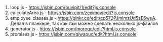 1. loop.js - https://jsbin.com/buvipit/1/edit?js,console
1. calculateArea.js - https://jsbin.com/zeximov/edit?js,console
1. employee_classes.js - https://plnkr.co/edit/cp572PJmlmzUd5zE6wsA. Делал в планкере, так как там можно сделать несколько js-файлов
1. generator.js - https://jsbin.com/moroqe/edit?html,js,console
1. promises.js - https://jsbin.com/qiwapuc/edit?html,js,console